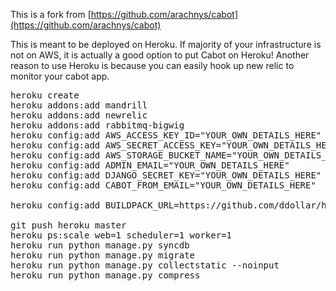 This is a fork from [https://github.com/arachnys/cabot](https://github.com/arachnys/cabot) 


This is meant to be deployed on Heroku. If majority of your infrastructure is not on AWS, it is actually a good option to put Cabot on Heroku! Another reason to use Heroku is because you can easily hook up new relic to monitor your cabot app.

<pre>
heroku create
heroku addons:add mandrill
heroku addons:add newrelic
heroku addons:add rabbitmq-bigwig
heroku config:add AWS_ACCESS_KEY_ID="YOUR_OWN_DETAILS_HERE"
heroku config:add AWS_SECRET_ACCESS_KEY="YOUR_OWN_DETAILS_HERE"
heroku config:add AWS_STORAGE_BUCKET_NAME="YOUR_OWN_DETAILS_HERE"
heroku config:add ADMIN_EMAIL="YOUR_OWN_DETAILS_HERE"
heroku config:add DJANGO_SECRET_KEY="YOUR_OWN_DETAILS_HERE"
heroku config:add CABOT_FROM_EMAIL="YOUR_OWN_DETAILS_HERE"

heroku config:add BUILDPACK_URL=https://github.com/ddollar/heroku-buildpack-multi.git

git push heroku master
heroku ps:scale web=1 scheduler=1 worker=1
heroku run python manage.py syncdb
heroku run python manage.py migrate
heroku run python manage.py collectstatic --noinput
heroku run python manage.py compress
</pre>

